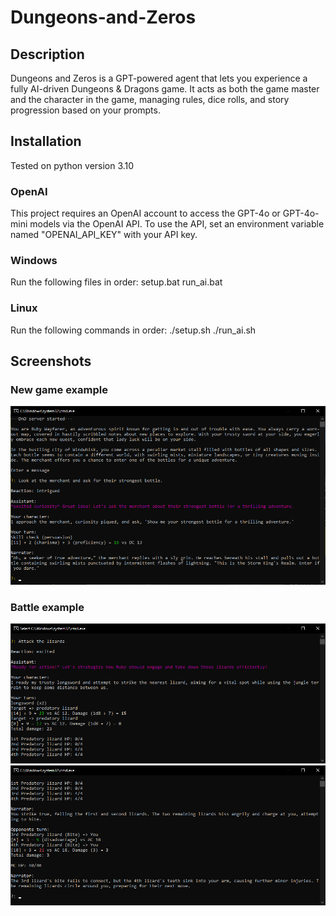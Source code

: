 # Dungeons-and-Zeros

## Description

Dungeons and Zeros is a GPT-powered agent that lets you experience a fully AI-driven Dungeons & Dragons game. It acts as both the game master and the character in the game, managing rules, dice rolls, and story progression based on your prompts.

## Installation

Tested on python version 3.10

### OpenAI

This project requires an OpenAI account to access the GPT-4o or GPT-4o-mini models via the OpenAI API. To use the API, set an environment variable named "OPENAI_API_KEY" with your API key.

### Windows

Run the following files in order:
setup.bat
run_ai.bat

### Linux

Run the following commands in order:
./setup.sh
./run_ai.sh

## Screenshots

### New game example
![Example](images/first_turn.png)

### Battle example
![Example](images/battle_1.png)
![Example](images/battle_2.png)
